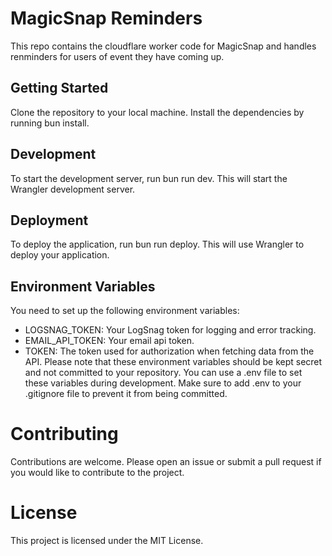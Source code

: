 # MagicSnap Reminders

This repo contains the cloudflare worker code for MagicSnap and handles renminders for users of event they have coming up.

## Getting Started
Clone the repository to your local machine.
Install the dependencies by running bun install.
## Development
To start the development server, run bun run dev. This will start the Wrangler development server.

## Deployment
To deploy the application, run bun run deploy. This will use Wrangler to deploy your application.

## Environment Variables
You need to set up the following environment variables:

- LOGSNAG_TOKEN: Your LogSnag token for logging and error tracking.
- EMAIL_API_TOKEN: Your email api token.
- TOKEN: The token used for authorization when fetching data from the API.
Please note that these environment variables should be kept secret and not committed to your repository. You can use a .env file to set these variables during development. Make sure to add .env to your .gitignore file to prevent it from being committed.

# Contributing
Contributions are welcome. Please open an issue or submit a pull request if you would like to contribute to the project.

# License
This project is licensed under the MIT License.